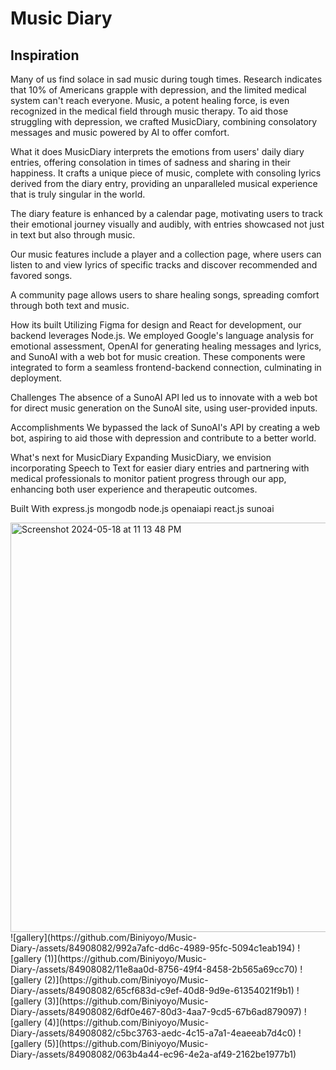# Music Diary

## Inspiration
Many of us find solace in sad music during tough times. Research indicates that 10% of Americans grapple with depression, and the limited medical system can't reach everyone. Music, a potent healing force, is even recognized in the medical field through music therapy. To aid those struggling with depression, we crafted MusicDiary, combining consolatory messages and music powered by AI to offer comfort.

What it does
MusicDiary interprets the emotions from users' daily diary entries, offering consolation in times of sadness and sharing in their happiness. It crafts a unique piece of music, complete with consoling lyrics derived from the diary entry, providing an unparalleled musical experience that is truly singular in the world.

The diary feature is enhanced by a calendar page, motivating users to track their emotional journey visually and audibly, with entries showcased not just in text but also through music.

Our music features include a player and a collection page, where users can listen to and view lyrics of specific tracks and discover recommended and favored songs.

A community page allows users to share healing songs, spreading comfort through both text and music.

How its built
Utilizing Figma for design and React for development, our backend leverages Node.js. We employed Google's language analysis for emotional assessment, OpenAI for generating healing messages and lyrics, and SunoAI with a web bot for music creation. These components were integrated to form a seamless frontend-backend connection, culminating in deployment.

Challenges
The absence of a SunoAI API led us to innovate with a web bot for direct music generation on the SunoAI site, using user-provided inputs.

Accomplishments
We bypassed the lack of SunoAI's API by creating a web bot, aspiring to aid those with depression and contribute to a better world.

What's next for MusicDiary
Expanding MusicDiary, we envision incorporating Speech to Text for easier diary entries and partnering with medical professionals to monitor patient progress through our app, enhancing both user experience and therapeutic outcomes.

Built With
express.js
mongodb
node.js
openaiapi
react.js
sunoai

<img width="655" alt="Screenshot 2024-05-18 at 11 13 48 PM" src="https://github.com/Biniyoyo/Music-Diary-/assets/84908082/e7a45cbe-06a9-4f9c-bb1d-16abe18312b5">
![gallery](https://github.com/Biniyoyo/Music-Diary-/assets/84908082/992a7afc-dd6c-4989-95fc-5094c1eab194)
![gallery (1)](https://github.com/Biniyoyo/Music-Diary-/assets/84908082/11e8aa0d-8756-49f4-8458-2b565a69cc70)
![gallery (2)](https://github.com/Biniyoyo/Music-Diary-/assets/84908082/65cf683d-c9ef-40d8-9d9e-61354021f9b1)
![gallery (3)](https://github.com/Biniyoyo/Music-Diary-/assets/84908082/6df0e467-80d3-4aa7-9cd5-67b6ad879097)
![gallery (4)](https://github.com/Biniyoyo/Music-Diary-/assets/84908082/c5bc3763-aedc-4c15-a7a1-4eaeeab7d4c0)
![gallery (5)](https://github.com/Biniyoyo/Music-Diary-/assets/84908082/063b4a44-ec96-4e2a-af49-2162be1977b1)




 









